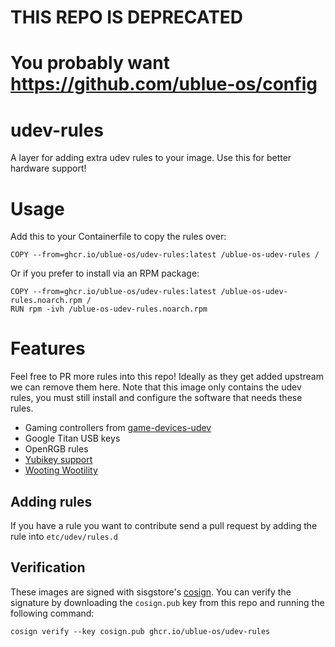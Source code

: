 # THIS REPO IS DEPRECATED
# You probably want https://github.com/ublue-os/config

# udev-rules

A layer for adding extra udev rules to your image. Use this for better hardware support!

# Usage

Add this to your Containerfile to copy the rules over:

    COPY --from=ghcr.io/ublue-os/udev-rules:latest /ublue-os-udev-rules /
    
Or if you prefer to install via an RPM package:

    COPY --from=ghcr.io/ublue-os/udev-rules:latest /ublue-os-udev-rules.noarch.rpm /
    RUN rpm -ivh /ublue-os-udev-rules.noarch.rpm
    
# Features

Feel free to PR more rules into this repo! Ideally as they get added upstream we can remove them here. Note that this image only contains the udev rules, you must still install and configure the software that needs these rules.

- Gaming controllers from [game-devices-udev](https://gitlab.com/jntesteves/game-devices-udev/) 
- Google Titan USB keys
- OpenRGB rules
- [Yubikey support](https://github.com/Yubico/libfido2/tree/main/udev)
- [Wooting Wootility](https://wooting.io/wootility)

## Adding rules

If you have a rule you want to contribute send a pull request by adding the rule into `etc/udev/rules.d`

## Verification

These images are signed with sisgstore's [cosign](https://docs.sigstore.dev/cosign/overview/). You can verify the signature by downloading the `cosign.pub` key from this repo and running the following command:

    cosign verify --key cosign.pub ghcr.io/ublue-os/udev-rules
